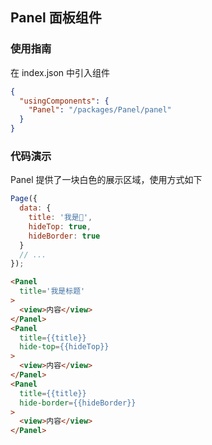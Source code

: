 ## Panel 面板组件

### 使用指南
在 index.json 中引入组件
```json
{
  "usingComponents": {
    "Panel": "/packages/Panel/panel"
  }
}
```

### 代码演示
Panel 提供了一块白色的展示区域，使用方式如下
```js
Page({
  data: {
    title: '我是🦀',
    hideTop: true,
    hideBorder: true
  }
  // ...
});
```
```html
<Panel
  title='我是标题'
>
  <view>内容</view>
</Panel>
<Panel
  title={{title}}
  hide-top={{hideTop}}
>
  <view>内容</view>
</Panel>
<Panel
  title={{title}}
  hide-border={{hideBorder}}
>
  <view>内容</view>
</Panel>
```
